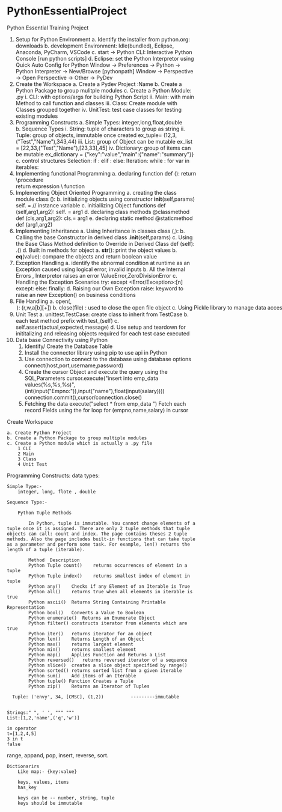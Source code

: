 # PythonEssentialProject
Python Essential Training Project


1. Setup for Python Environment
	a. Identify the installer from python.org: downloads
	b. development Environment: Idle(bundled), Eclipse, Anaconda, PyCharm, VSCode
	c. start -> Python CLI: Interactive Python Console [run python scripts]
	d. Eclipse: set the Python Interpretor using Quick Auto Config for Python
	Window -> Preferences -> Python -> Python Interpreter -> New/Browse [pythonpath]
	Window -> Perspective -> Open Perspective -> Other -> PyDev
2. Create the Workspace
	a. Create a Pydev Project :Name
	b. Create a Python Package to group mulitple modules
	c. Create a Python Module: <name>.py
		i. CLI: with options/args for building Python Script
		ii. Main: with main Method to call function and classes
		iii. Class: Create module with Classes grouped together
		iv. UnitTest: test case classes for testing existing modules
3. Programming Constructs
	a. Simple Types: integer,long,float,double	
	b. Sequence Types
		i. String: tuple of characters to group as string
		ii. Tuple: group of objects, immutable once created 
			ex_tuple= (12,3,("Test","Name"),343,44)
		iii. List: group of Object can be mutable
			ex_list = [22,33,("Test","Name"),[23,33],45]
		iv. Dictionary: group of items can be mutable
			ex_dictionary = {"key":"value","main":{"name":"summary"}}
	c. control structures
		Selection: if <condition>: 
				<statements>
			    elif <condition>:
				<statements>
			    else:
				<statements>
		Iteration:   while <condition>: 
				 <statements>
			     for var in iterables:
4. Implementing functional Programming
	a. declaring function
		def <name>(<args>):
			<statements>
			return	\\procedure		
			return expression \\ function
5. Implementing Object Oriented Programming
	a. creating the class module
		class <name>(<base-class>):
			<class variables>
	b.  initializing objects using constructor
		__init__(self,params)
			self.<name> = <value> // instance variable 
	c. initiailizing Object functions
		def <name>(self,arg1,arg2):	
			self.<value> = arg1
	d. declaring class methods
		@classmethod
		def <name>(cls,arg1,arg2):
			cls.<value>= arg1
	e. declaring static method
		@staticmethod
		def <name>(arg1,arg2)
			<statements>
6. Implementing Inheritance 
	a. Using Inheritance in classes
		class <name>(<base-class>,<base-class2>): 
			<statements>
	b. Calling the base Constructor in derived class
		<Base-Class>.__init__(self,params)
	c. Using the Base Class Method definition to Override in Derived Class
		def <method-from-base>(self):
			<base-class>.<method>() 
			<additional statements to override the behavior>
	d. Built in methods for object
		a. __str__(): print the object values
		b. __eq__(value): compare the objects and return boolean value
7. Exception Handling
	a. identify the abnormal condition at runtime as an Exception
	caused using logical error, invalid inputs
	b. All the Internal Errors , Interpretor raises an error 
		ValueError,ZeroDivisionError
	c. Handling the Exception Scenarios
		try:
			<statements which may raise an exception>
		except <Error/Exception>:[n]
			<statements to handle known Exceptions in the code>
		except:
			<statements to handle all other possible exceptions>
		else:
			<statements to execute on successful try block completion>
		finally:
			<statements to execute irrespective of error or success>
	d. Raising our Own Exception
		raise: keyword to raise an new Exception() on business conditions
8. File Handling 
	a. open(<name>,<option>): (r,w,a[b][+])
	b. close(file) : used to close the open file object
	c. Using Pickle library to manage data access
		a. pickle.load(file): load the binary object from the file
		b. pickle.dump(data,file): write/append data to the file 
	d. read(): read multiline text content
	   write(): write/append single or multiline text to the file
9. Unit Test
	a. unittest.TestCase: create class to inherit from TestCase
	b. each test method prefix with test_<scenario>(self)
	c. self.assert<Condition>(actual,expected,message)
	d. Use setup and teardown for inititalizing and releasing objects required for 		each test case executed
10. Data base Connectivity using Python
	1. Identify/ Create the Database Table
	2. Install the connector library using pip to use api in Python
	3. Use connection to connect to the database using database options
		connect(host,port,username,password)
	4. Create the cursor Object and execute the query using the SQL,Parameters
		cursor.execute("insert into emp_data values(%s,%s,%s)",
		(int(input("Empno:")),input("name"),float(input(salary))))
		connection.commit(),cursor/connection.close()
	5. Fetching the data
		execute("select * from emp_data ")
		Fetch each record Fields using the for loop
		for (empno,name,salary) in cursor
			<statements to use the data fetched from the db>




Create Workspace

    a. Create Python Project
    b. Create a Python Package to group multiple modules
    c. Create a Python module which is actually a .py file
        1 CLI
        2 Main
        3 Class
        4 Unit Test


Programming Constructs: data types:
    
    Simple Type:-
        integer, long, flote , double
        
    Sequence Type:-
    
        Python Tuple Methods
    
            In Python, tuple is immutable. You cannot change elements of a tuple once it is assigned. There are only 2 tuple methods that tuple objects can call: count and index. The page contains theses 2 tuple methods. Also the page includes built-in functions that can take tuple as a parameter and perform some task. For example, len() returns the length of a tuple (iterable).
      
            Method	Description
            Python Tuple count()	returns occurrences of element in a tuple
            Python Tuple index()	returns smallest index of element in tuple
            Python any()	Checks if any Element of an Iterable is True
            Python all()	returns true when all elements in iterable is true
            Python ascii()	Returns String Containing Printable Representation
            Python bool()	Converts a Value to Boolean
            Python enumerate()	Returns an Enumerate Object
            Python filter()	constructs iterator from elements which are true
            Python iter()	returns iterator for an object
            Python len()	Returns Length of an Object
            Python max()	returns largest element
            Python min()	returns smallest element
            Python map()	Applies Function and Returns a List
            Python reversed()	returns reversed iterator of a sequence
            Python slice()	creates a slice object specified by range()
            Python sorted()	returns sorted list from a given iterable
            Python sum()	Add items of an Iterable
            Python tuple() Function	Creates a Tuple
            Python zip()	Returns an Iterator of Tuples
  
      Tuple: ('envy', 34, [CMSC], (1,2))          ---------immutable


    Strings:" ", ' ', """ """
    List:[1,2,'name',('q','w')]

    in operator
    t=[1,2,4,5]
    3 in t
    false

   range,
   appand,
   pop,
   insert,
   reverse,
   sort.


    Dictionarirs
        Like map:- {key:value}
        
        keys, values, items
        has_key
        
        keys can be -- number, string, tuple 
        keys should be immutable
        
        
    